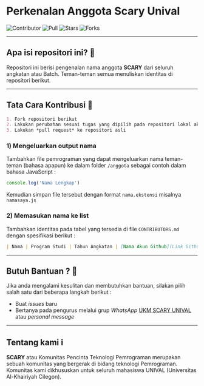 # Perkenalan Anggota Scary Unival

![Contributor](https://img.shields.io/github/contributors/scaryunival/perkenalan-anggota-scary?color=blue)
![Pull](https://img.shields.io/bitbucket/pr-raw/scaryunival/perkenalan-anggota-scary?color=blue)
![Stars](https://img.shields.io/packagist/stars/scaryunival/perkenalan-anggota-scary?color=blue)
![Forks](https://img.shields.io/github/forks/scaryunival/perkenalan-anggota-scary?style=flat-square)

---

## Apa isi repositori ini? :speech_balloon: 
Repositori ini berisi pengenalan nama anggota **SCARY** dari seluruh angkatan atau Batch. Teman-teman semua menuliskan identitas di repositori berikut.

---

## Tata Cara Kontribusi :speech_balloon:

``` markdown
1. Fork repositori berikut
2. Lakukan perubahan sesuai tugas yang dipilih pada repositori lokal akun masing-masing
3. Lakukan *pull request* ke repositori asli
```
### 1) Mengeluarkan output nama
Tambahkan file pemrograman yang dapat mengeluarkan nama teman-teman (bahasa apapun) ke dalam folder `/anggota` sebagai contoh dalam bahasa JavaScript :
``` JavaScript
console.log('Nama Lengkap')
```
Kemudian simpan file tersebut dengan format `nama.ekstensi` misalnya `namasaya.js`

### 2) Memasukan nama ke list
Tambahkan identitas pada tabel yang tersedia di file `CONTRIBUTORS.md` dengan spesifikasi berikut :
``` markdown
| Nama | Program Studi | Tahun Angkatan | [Nama Akun Github](Link Github) |
```
---

## Butuh Bantuan ? :speech_balloon: 
Jika anda mengalami kesulitan dan membutuhkan bantuan, silakan pilih salah satu dari beberapa langkah berikut :
- Buat *issues* baru 
- Bertanya pada pengurus melalui grup *WhatsApp* [UKM SCARY UNIVAL](https://chat.whatsapp.com/GBKJD1i7rX19mJRjLPtYRX) atau *personal message*

---
 
## Tentang kami :information_source:
**SCARY** atau Komunitas Pencinta Teknologi Pemrograman merupakan sebuah komunitas yang bergerak di bidang teknologi Pemrograman. Komunitas kami dikhususkan untuk seluruh mahasiswa UNIVAL (Universitas Al-Khairiyah Cilegon).

